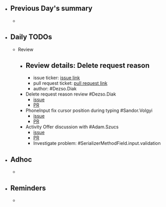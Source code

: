 - ## Previous Day's summary
	-
- ## Daily TODOs
	- Review
		- ## Review details: Delete request reason
			- issue ticker: [issue link](https://gitlab.vertis.com:8443/vertis/mv2/-/issues/6162)
			- pull request ticket: [pull request link](https://gitlab.vertis.com:8443/vertis/mv2/-/merge_requests/259/diffs)
			- author: #Dezso.Diak
		- Delete request reason review #Dezso.Diak
			- [issue]()
			- [PR](https://gitlab.vertis.com:8443/vertis/mv2/-/merge_requests/259/diffs)
		- PhoneInput fix cursor position during typing #Sandor.Volgyi
			- [issue](https://gitlab.vertis.com:8443/vertis/mv2/-/issues/6879)
			- [PR](https://gitlab.vertis.com:8443/vertis/mv2/-/merge_requests/377)
		- Activity Offer discussion with #Adam.Szucs
			- [issue](https://gitlab.vertis.com:8443/vertis/mv2/-/issues/6764)
			- [PR](https://gitlab.vertis.com:8443/vertis/mv2/-/merge_requests/312)
			- Investigate problem: #SerializerMethodField.input.validation
- ## Adhoc
	-
- ## Reminders
	-